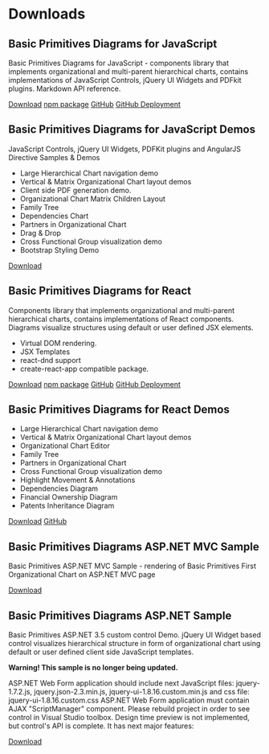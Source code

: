 # Downloads

## Basic Primitives Diagrams for JavaScript
Basic Primitives Diagrams for JavaScript - components library that implements organizational and multi-parent hierarchical charts, contains implementations of JavaScript Controls, jQuery UI Widgets and PDFkit plugins. Markdown API reference.

[Download](files/BasicPrimitives.zip) [npm package](https://www.npmjs.com/package/basicprimitives) [GitHub](https://github.com/BasicPrimitives/javascript) [GitHub Deployment](https://basicprimitives.github.io/javascript/)

## Basic Primitives Diagrams for JavaScript Demos
JavaScript Controls, jQuery UI Widgets, PDFKit plugins and AngularJS Directive Samples & Demos
* Large Hierarchical Chart navigation demo
* Vertical & Matrix Organizational Chart layout demos
* Client side PDF generation demo.
* Organizational Chart Matrix Children Layout 
* Family Tree
* Dependencies Chart
* Partners in Organizational Chart
* Drag & Drop
* Cross Functional Group visualization demo
* Bootstrap Styling Demo

[Download](files/BasicPrimitivesDemo.zip)


## Basic Primitives Diagrams for React
Components library that implements organizational and multi-parent hierarchical charts, contains implementations of React components. Diagrams visualize structures using default or user defined JSX elements. 
* Virtual DOM rendering.
* JSX Templates
* react-dnd support
* create-react-app compatible package.

[Download](files/BasicPrimitivesDiagramsReact.zip) [npm package](https://www.npmjs.com/package/basicprimitivesreact) [GitHub](https://github.com/BasicPrimitives/react) [GitHub Deployment](https://basicprimitives.github.io/react/)

## Basic Primitives Diagrams for React Demos
* Large Hierarchical Chart navigation demo
* Vertical & Matrix Organizational Chart layout demos
* Organizational Chart Editor 
* Family Tree
* Partners in Organizational Chart
* Cross Functional Group visualization demo
* Highlight Movement & Annotations
* Dependencies Diagram
* Financial Ownership Diagram
* Patents Inheritance Diagram

[Download](files/BasicPrimitivesDiagramsReactDemo.zip) [GitHub](https://github.com/BasicPrimitives/react-demo)

## Basic Primitives Diagrams ASP.NET MVC Sample
Basic Primitives ASP.NET MVC Sample - rendering of Basic Primitives First Organizational Chart on ASP.NET MVC page

[Download](files/BasicPrimitivesAspNetMvcSample.zip)

## Basic Primitives Diagrams ASP.NET Sample

Basic Primitives ASP.NET 3.5 custom control Demo. jQuery UI Widget based control visualizes hierarchical structure in form of organizational chart using default or user defined client side JavaScript templates.

**Warning! This sample is no longer being updated.**

ASP.NET Web Form application should include next JavaScript files: jquery-1.7.2.js, jquery.json-2.3.min.js, jquery-ui-1.8.16.custom.min.js and css file: jquery-ui-1.8.16.custom.css
ASP.NET Web Form application must contain AJAX "ScriptManager" component.
Please rebuild project in order to see control in Visual Studio toolbox. Design time preview is not implemented, but control's API is complete.
It has next major features:

[Download](files/BasicPrimitivesAspNetSample.zip)